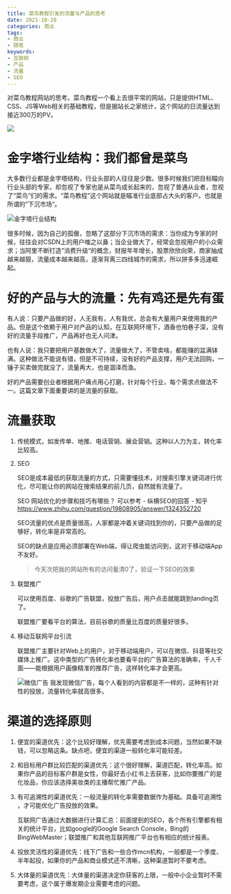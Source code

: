 ```yaml
---
title: 菜鸟教程引发的流量与产品的思考
date: 2021-10-20
categories: 商业
tags: 
- 商业
- 随笔
keywords:
- 互联网
- 产品
- 流量
- SEO
---
```


对菜鸟教程网站的思考。菜鸟教程一个看上去很平常的网站，只是提供HTML、CSS、JS等Web相关的基础教程，但是据站长之家统计，这个网站的日流量达到接近300万的PV。

![](https://s.pc.qq.com/tousu/img/20211024/2682028_1635059637.jpg)

# 金字塔行业结构：我们都曾是菜鸟

大多数行业都是金字塔结构，行业头部的人往往是少数。很多时候我们把目标瞄向行业头部的专家，却忽视了专家也是从菜鸟成长起来的，忽视了普通从业者，忽视了“菜鸟“们的需求。“菜鸟教程”这个网站就是瞄准行业底部占大头的客户。也就是所谓的”下沉市场“。

![金字塔行业结构](https://ae04.alicdn.com/kf/Ub42e3dfeba084b438059673c5781ab0fd.png)

很多时候，因为自己的孤傲，忽略了这部分下沉市场的需求：当你成为专家的时候，往往会对CSDN上的用户嗤之以鼻；当企业做大了，经常会忽视用户的小众需求；当阿里不断打造”消费升级“的概念，财报年年增长，股票欣欣向荣，商家抽成越来越狠，流量成本越来越高，逐渐背离三四线城市的需求，所以拼多多迅速崛起。

# 好的产品与大的流量：先有鸡还是先有蛋

有人说：只要产品做的好，人无我有，人有我优，总会有大量用户来使用我的产品。但是这个依赖于用户对产品的认知，在互联网环境下，酒香也怕巷子深，没有好的流量手段推广，产品再好也无人问津。

也有人说：我只要把用户基数做大了，流量做大了，不管卖啥，都能赚的盆满钵满。这种做法不能说有错，但是不可持续，没有好的产品支撑，用户无法回购，一锤子买卖做完就没了，流量再大，也是涸泽而渔。

好的产品需要创业者根据用户痛点用心打磨，针对每个行业，每个需求点做法不一。这篇文章下面重要讲的是流量的获取。

# 流量获取

1. 传统模式，如发传单、地推、电话营销、展会营销。这种以人力为主，转化率比较高。

2. SEO

   SEO是成本最低的获取流量的方式，只需要懂技术，对搜索引擎关键词进行优化，尽可能让你的网站在搜索结果的前几页，自然就有流量了。

   SEO 网站优化的步骤和技巧有哪些？ 可以参考 - 纵横SEO的回答 - 知乎 https://www.zhihu.com/question/19808905/answer/1324352720

   SEO流量的优点是质量很高，人家都是冲着关键词找到你的，只要产品做的足够好，转化率是非常高的。

   SEO的缺点是应用必须部署在Web端，得让爬虫能访问到，这对于移动端App不友好。

   > 今天次把我的网站所有的访问量清0了，验证一下SEO的效果

3. 联盟推广

   可以使用百度、谷歌的广告联盟，投放广告后，用户点击就能跳到landing页了。

   联盟推广要看平台的算法，目前谷歌的质量比百度的质量好很多。

4. 移动互联网平台引流

   联盟推广主要针对Web上的用户，对于移动端用户，可以在微信、抖音等社交媒体上推广。这中类型的广告转化率也要看平台的广告算法的准确率，千人千面——能根据用户画像精准的推荐广告，这样转化率才会更高。

   ![微信广告](https://ae04.alicdn.com/kf/Ub334c48335db4cfdaea9cc8071fabde3F.png)
   我发现微信广告，每个人看到的内容都是不一样的，这种有针对性的投放，流量转化率就高很多。

# 渠道的选择原则

1. 便宜的渠道优先：这个比较好理解，优先需要考虑到成本问题，当然如果不缺钱，可以忽略这条。缺点吧，便宜的渠道一般转化率可能较差。

2. 和目标用户群比较匹配的渠道优先：这个很好理解，渠道匹配，转化率高。如果你产品的目标客户群是女性，你最好去小红书上去获客，比如你要推广的是化妆品，你应该选择美妆类的主播帮忙推广产品。

3. 有可追溯性的渠道优先：一般流量的转化率需要数据作为基础。具备可追溯性 ，才可能优化广告投放的效果。

   互联网广告通过大数据进行计算汇总：前面提到的SEO，各个所有引擎都有相关的统计平台，比如google的Google Search Console，Bing的BingWebMaster；联盟推广和其他互联网推广平台也有相应的统计报表。

4. 投放灵活性的渠道优先：线下广告和一些合作mcn机构，一般都是一个季度、半年起投，如果你的产品和商业模式还不清晰，这种渠道暂时不要考虑。

5. 大体量的渠道优先：大体量的渠道决定你获客的上限，一般中小企业暂时不需要考虑，这个属于爆发期企业需要考虑的问题。
